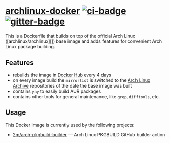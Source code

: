 # [archlinux-docker][] [![ci-badge][]][ci] [![gitter-badge][]][gitter]

[archlinux-docker]: https://github.com/2m/archlinux-docker
[ci]:               https://github.com/2m/archlinux-docker/actions
[ci-badge]:         https://github.com/2m/archlinux-docker/workflows/ci/badge.svg
[gitter]:           https://gitter.im/2m/general
[gitter-badge]:     https://badges.gitter.im/2m/general.svg

This is a Dockerfile that builds on top of the official Arch Linux ([archlinux/archlinux][]) base image and adds features for convenient Arch Linux package building.

[library/archlinux]: https://hub.docker.com/r/archlinux/archlinux

## Features

* rebuilds the image in [Docker Hub][] every 4 days
* on every image build the `mirrorlist` is switched to the [Arch Linux Archive][] repositories of the date the base image was built
* contains `yay` to easily build AUR packages
* contains other tools for general maintenance, like `grep`, `difftools`, etc.

[Docker Hub]:         https://hub.docker.com/r/martynas/archlinux/builds
[Arch Linux Archive]: https://wiki.archlinux.org/index.php/Arch_Linux_Archive

## Usage

This Docker image is currently used by the following projects:

* [2m/arch-pkgbuild-builder][] — Arch Linux PKGBUILD GitHub builder action

[2m/arch-pkgbuild-builder]: https://github.com/2m/arch-pkgbuild-builder
